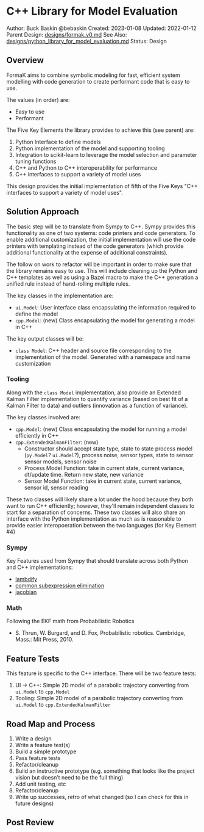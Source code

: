 # C++ Library for Model Evaluation

Author: Buck Baskin @bebaskin
Created: 2023-01-08
Updated: 2022-01-12
Parent Design: [designs/formak_v0.md](../designs/formak_v0.md)
See Also: [designs/python_library_for_model_evaluation.md](../designs/python_library_for_model_evaluation.md)
Status: Design

## Overview

FormaK aims to combine symbolic modeling for fast, efficient system modelling
with code generation to create performant code that is easy to use.

The values (in order) are:

- Easy to use
- Performant

The Five Key Elements the library provides to achieve this (see parent) are:
1. Python Interface to define models
2. Python implementation of the model and supporting tooling
3. Integration to scikit-learn to leverage the model selection and parameter tuning functions
4. C++ and Python to C++ interoperability for performance
5. C++ interfaces to support a variety of model uses

This design provides the initial implementation of fifth of the Five Keys
"C++ interfaces to support a variety of model uses".

## Solution Approach

The basic step will be to translate from Sympy to C++. Sympy provides this
functionality as one of two systems: code printers and code generators. To
enable additional customization, the initial implementation will use the code
printers with templating instead of the code generators (which provide
additional functionality at the expense of additional constraints).

The follow on work to refactor will be important in
order to make sure that the library remains easy to use. This will include
cleaning up the Python and C++ templates as well as using a Bazel macro to make
the C++ generation a unified rule instead of hand-rolling multiple rules.

The key classes in the implementation are:
- `ui.Model`: User interface class encapsulating the information required to
  define the model
- `cpp.Model`: (new) Class encapsulating the model for generating a model
  in C++

The key output classes will be:
- `class Model`: C++ header and source file corresponding to the implementation of the model. Generated with a namespace and name customization

### Tooling

Along with the `class Model` implementation, also provide an Extended Kalman Filter
implementation to quantify variance (based on best fit of a Kalman Filter to
data) and outliers (innovation as a function of variance).

The key classes involved are:
- `cpp.Model`: (new) Class encapsulating the model for running a model efficiently in C++
- `cpp.ExtendedKalmanFilter`: (new)
	- Constructor should accept state type, state to state process model (`py.Model`? `ui.Model`?), process noise, sensor types, state to sensor sensor models, sensor noise
	- Process Model Function: take in current state, current variance, dt/update time. Return new state, new variance
	- Sensor Model Function: take in current state, current variance, sensor id, sensor reading

These two classes will likely share a lot under the hood because they both want
to run C++ efficiently; however, they'll remain independent classes to start
for a separation of concerns. These two classes will also share an interface
with the Python implementation as much as is reasonable to provide easier
interopoeration between the two languages (for Key Element #4)

### Sympy

Key Features used from Sympy that should translate across both Python and C++ implementations:
- [lambdify](https://docs.sympy.org/latest/modules/utilities/lambdify.html#sympy.utilities.lambdify.lambdify)
- [common subexpression elimination](https://docs.sympy.org/latest/modules/simplify/simplify.html#sympy.simplify.cse_main.cse)
- [jacobian](https://docs.sympy.org/latest/modules/matrices/matrices.html#sympy.matrices.matrices.MatrixCalculus.jacobian)

### Math

Following the EKF math from Probabilistic Robotics
- S. Thrun, W. Burgard, and D. Fox, Probabilistic robotics. Cambridge, Mass.: Mit Press, 2010.


## Feature Tests

This feature is specific to the C++ interface. There will be two feature tests:
1. UI -> C++: Simple 2D model of a parabolic trajectory converting from `ui.Model` to `cpp.Model`
2. Tooling: Simple 2D model of a parabolic trajectory converting from `ui.Model` to `cpp.ExtendedKalmanFilter`

## Road Map and Process

1. Write a design
2. Write a feature test(s)
3. Build a simple prototype
4. Pass feature tests
5. Refactor/cleanup
6. Build an instructive prototype (e.g. something that looks like the project vision but doesn’t need to be the full thing)
7. Add unit testing, etc
8. Refactor/cleanup
9. Write up successes, retro of what changed (so I can check for this in future designs)

## Post Review
